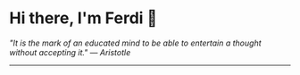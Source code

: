 <h1>Hi there, I'm Ferdi 👋</h1>

<p><em>
  "It is the mark of an educated mind to be able to entertain a thought without accepting it." — Aristotle
</em></p>

---
